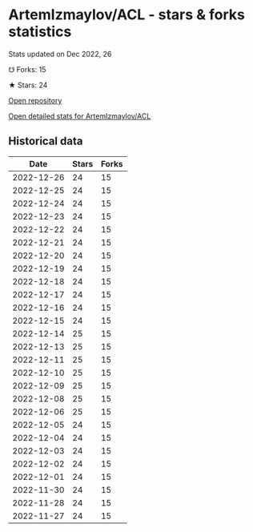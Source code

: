 # ArtemIzmaylov/ACL - stars & forks statistics

Stats updated on Dec 2022, 26

☋ Forks: 15

★ Stars: 24

[Open repository](https://github.com/ArtemIzmaylov/ACL)

[Open detailed stats for ArtemIzmaylov/ACL](https://reviewgithub.com/rep/ArtemIzmaylov/ACL)

## Historical data
| Date | Stars | Forks |
|------|-------|-------|
| 2022-12-26 | 24 | 15 | 
| 2022-12-25 | 24 | 15 | 
| 2022-12-24 | 24 | 15 | 
| 2022-12-23 | 24 | 15 | 
| 2022-12-22 | 24 | 15 | 
| 2022-12-21 | 24 | 15 | 
| 2022-12-20 | 24 | 15 | 
| 2022-12-19 | 24 | 15 | 
| 2022-12-18 | 24 | 15 | 
| 2022-12-17 | 24 | 15 | 
| 2022-12-16 | 24 | 15 | 
| 2022-12-15 | 24 | 15 | 
| 2022-12-14 | 25 | 15 | 
| 2022-12-13 | 25 | 15 | 
| 2022-12-11 | 25 | 15 | 
| 2022-12-10 | 25 | 15 | 
| 2022-12-09 | 25 | 15 | 
| 2022-12-08 | 25 | 15 | 
| 2022-12-06 | 25 | 15 | 
| 2022-12-05 | 24 | 15 | 
| 2022-12-04 | 24 | 15 | 
| 2022-12-03 | 24 | 15 | 
| 2022-12-02 | 24 | 15 | 
| 2022-12-01 | 24 | 15 | 
| 2022-11-30 | 24 | 15 | 
| 2022-11-28 | 24 | 15 | 
| 2022-11-27 | 24 | 15 | 

